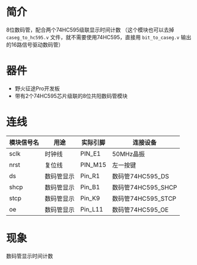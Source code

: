 # 简介

8位数码管，配合两个74HC595级联显示时间计数
（这个模块也可以去掉 `caseg_to_hc595.v` 文件，就不需要使用74HC595，直接用 `bit_to_caseg.v` 输出的16路信号驱动数码管）

# 器件

- 野火征途Pro开发板
- 带有2个74HC595芯片级联的8位共阳数码管模块

# 连线

| 模块信号名 | 用途 | 实际引脚 |连接设备|
| --- | --- | --- |---|
| sclk | 时钟线 | PIN_E1 |50MHz晶振|
| nrst | 复位线 | PIN_M15 |左一按键|
| ds | 数码管显示 | Pin_R1 | 数码管74HC595_DS |
| shcp | 数码管显示 | Pin_B1 | 数码管74HC595_SHCP |
| stcp | 数码管显示 | Pin_K9 | 数码管74HC595_STCP |
| oe | 数码管显示 | Pin_L11 | 数码管74HC595_OE |

# 现象

数码管显示时间计数